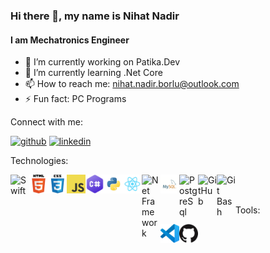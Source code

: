 ### Hi there 👋, my name is Nihat Nadir
#### I am Mechatronics Engineer

- 🔭 I’m currently working on Patika.Dev 
- 🌱 I’m currently learning .Net Core 
- 📫 How to reach me: nihat.nadir.borlu@outlook.com 
- ⚡ Fun fact: PC Programs 

Connect with me:

[<img src='https://cdn.jsdelivr.net/npm/simple-icons@3.0.1/icons/github.svg' alt='github' height='40'>](https://github.com/NihatNadir)  [<img src='https://cdn.jsdelivr.net/npm/simple-icons@3.0.1/icons/linkedin.svg' alt='linkedin' height='40'>](https://www.linkedin.com/in/nihat-nadir-borlu//)  

Technologies:
<br />

[<img align="left" alt="Swift" width="30px" src="https://img.icons8.com/?size=100&id=24465&format=png&color=000000" />][swift]
[<img align="left" alt="HTML" width="30px" src="https://raw.githubusercontent.com/github/explore/80688e429a7d4ef2fca1e82350fe8e3517d3494d/topics/html/html.png" />][html]
[<img align="left" alt="Cascading Style Sheet" width="30px" src="https://raw.githubusercontent.com/github/explore/80688e429a7d4ef2fca1e82350fe8e3517d3494d/topics/css/css.png" />][css]
[<img align="left" alt="Javascript" width="30px" src="https://raw.githubusercontent.com/github/explore/80688e429a7d4ef2fca1e82350fe8e3517d3494d/topics/javascript/javascript.png" />][js]
[<img align="left" alt="C#" width="30px" src="https://raw.githubusercontent.com/github/explore/31ea1181d4a76262931a39ca68e0203774a69b60/topics/csharp/csharp.png" />][c#]
[<img align="left" alt="Python" width="30px" src="https://raw.githubusercontent.com/github/explore/cebd63002168a05a6a642f309227eefeccd92950/topics/python/python.png" />][python]
[<img align="left" alt="React" width="30px" src="https://raw.githubusercontent.com/github/explore/80688e429a7d4ef2fca1e82350fe8e3517d3494d/topics/react/react.png" />][react]
[<img align="left" alt="Net Framework" width="30px" src="https://img.icons8.com/?size=100&id=1BC75jFEBED6&format=png&color=000000" />][net]
[<img align="left" alt="My SQL" width="30px" src="https://raw.githubusercontent.com/github/explore/80688e429a7d4ef2fca1e82350fe8e3517d3494d/topics/mysql/mysql.png" />][sql]
[<img align="left" alt="PostgreSql" width="30px" src="https://www.postgresql.org/media/img/about/press/elephant.png" />][postgre]
[<img align="left" alt="GitHub" width="30px" src="https://www.postgresql.org/media/img/about/press/elephant.png" />][postgre]
[<img align="left" alt="Git Bash" width="30px" src="https://img.icons8.com/?size=100&id=20906&format=png&color=000000" />][git]




<br />
<br />

Tools:
<br />


[<img align="left" alt="Visual Studio Code" width="30px" src="https://raw.githubusercontent.com/github/explore/80688e429a7d4ef2fca1e82350fe8e3517d3494d/topics/visual-studio-code/visual-studio-code.png" />][vsCode]

[<img align="left" alt="GitHub" width="30px" src="https://raw.githubusercontent.com/github/explore/78df643247d429f6cc873026c0622819ad797942/topics/github/github.png" />][github]

<br />
<br />

[swift]: https://developer.apple.com/swift/
[vsCode]: https://code.visualstudio.com/
[github]: https://github.com/NihatNadir
[c#]: https://www.w3schools.com/cs/index.php
[css]: https://www.w3schools.com/css/default.asp
[html]: https://www.w3schools.com/html/default.asp
[react]: https://react.dev/
[js]: https://www.w3schools.com/js/default.asp
[github]: https://github.com/NihatNadir
[python]: https://www.python.org/
[sql]: https://www.mysql.com/
[postgre]: https://www.postgresql.org/
[net]: https://dotnet.microsoft.com/en-us/
[sqlite]: https://www.sqlite.org/docs.html
[git]: https://git-scm.com/downloads

<br />
<br />


<!--
**NihatNadir/NihatNadir** is a ✨ _special_ ✨ repository because its `README.md` (this file) appears on your GitHub profile.

Here are some ideas to get you started:

## Hi there 👋 

- 🔭 I’m currently working on Patika.Dev Full Stack Developer
- 🌱 I’m currently learning .Netcore
- 📫 How to reach me:
- https://www.linkedin.com/in/nihat-nadir-borlu/
- nihat.nadir.borlu@outlook.com
- 😄 Pronouns: ...
- ⚡ Fun fact: ...

- 👯 I’m looking to collaborate on ...
- 🤔 I’m looking for help with ...
- 💬 Ask me about ...
-->
